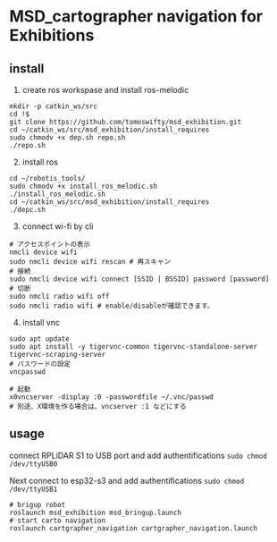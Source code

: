 # MSD_cartographer navigation for Exhibitions

## install 
1. create ros workspase and install ros-melodic
```
mkdir -p catkin_ws/src
cd !$
git clone https://github.com/tomoswifty/msd_exhibition.git
cd ~/catkin_ws/src/msd_exhibition/install_requires
sudo chmodv +x dep.sh repo.sh
./repo.sh
```

2. install ros
```
cd ~/robotis_tools/
sudo chmodv +x install_ros_melodic.sh
./install_ros_melodic.sh
cd ~/catkin_ws/src/msd_exhibition/install_requires
./depc.sh
```

3. connect wi-fi by cli
```
# アクセスポイントの表示
nmcli device wifi
sudo nmcli device wifi rescan # 再スキャン
# 接続
sudo nmcli device wifi connect [SSID | BSSID] password [password]
# 切断
sudo nmcli radio wifi off
sudo nmcli radio wifi # enable/disableが確認できます。
```
4. install vnc
```
sudo apt update
sudo apt install -y tigervnc-common tigervnc-standalone-server tigervnc-scraping-server
# パスワードの設定
vncpasswd

# 起動
x0vncserver -display :0 -passwordfile ~/.vnc/passwd
# 別途、X環境を作る場合は、vncserver :1 などにする
```

## usage
connect RPLiDAR S1 to USB port and add authentifications 
`sudo chmod /dev/ttyUSB0`

Next connect to esp32-s3 and add authentifications 
`sudo chmod /dev/ttyUSB1`

```
# brigup robot
roslaunch msd_exhibition msd_bringup.launch
# start carto navigation
roslaunch cartgrapher_navigation cartgrapher_navigation.launch
```